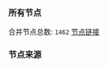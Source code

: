 ### 所有节点
合并节点总数: `1462`
[节点链接](https://raw.githubusercontent.com/rzhy1/11/master/sub/sub_merge_base64.txt)

### 节点来源